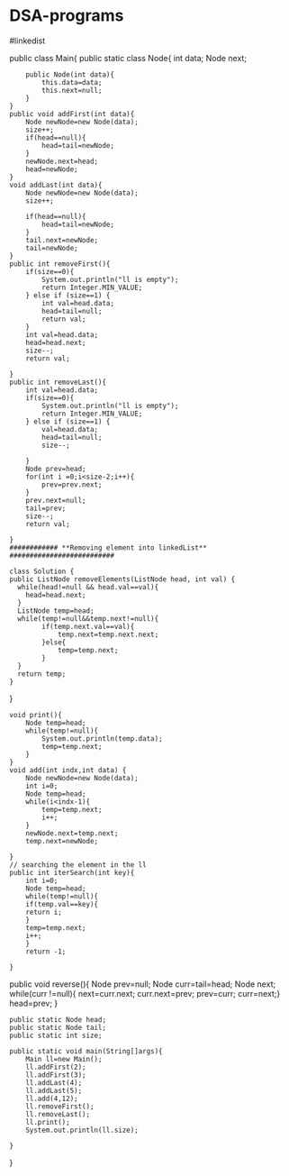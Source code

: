 # DSA-programs
#linkedist

public class Main{
    public static class Node{
        int data;
        Node next;

        public Node(int data){
            this.data=data;
            this.next=null;
        }
    }
    public void addFirst(int data){
        Node newNode=new Node(data);
        size++;
        if(head==null){
            head=tail=newNode;
        }
        newNode.next=head;
        head=newNode;
    }
    void addLast(int data){
        Node newNode=new Node(data);
        size++;

        if(head==null){
            head=tail=newNode;
        }
        tail.next=newNode;
        tail=newNode;
    }
    public int removeFirst(){
        if(size==0){
            System.out.println("ll is empty");
            return Integer.MIN_VALUE;
        } else if (size==1) {
            int val=head.data;
            head=tail=null;
            return val;
        }
        int val=head.data;
        head=head.next;
        size--;
        return val;

    }
    public int removeLast(){
        int val=head.data;
        if(size==0){
            System.out.println("ll is empty");
            return Integer.MIN_VALUE;
        } else if (size==1) {
            val=head.data;
            head=tail=null;
            size--;

        }
        Node prev=head;
        for(int i =0;i<size-2;i++){
            prev=prev.next;
        }
        prev.next=null;
        tail=prev;
        size--;
        return val;

    }
    ############ **Removing element into linkedList**  ##########################

    class Solution {
    public ListNode removeElements(ListNode head, int val) {
      while(head!=null && head.val==val){
        head=head.next;
      }
      ListNode temp=head;
      while(temp!=null&&temp.next!=null){
            if(temp.next.val==val){
                temp.next=temp.next.next;
            }else{
                temp=temp.next;
            }
      }
      return temp;
    }

}

    void print(){
        Node temp=head;
        while(temp!=null){
            System.out.println(temp.data);
            temp=temp.next;
        }
    }
    void add(int indx,int data) {
        Node newNode=new Node(data);
        int i=0;
        Node temp=head;
        while(i<indx-1){
            temp=temp.next;
            i++;
        }
        newNode.next=temp.next;
        temp.next=newNode;

    }
    // searching the element in the ll
    public int iterSearch(int key){
        int i=0;
        Node temp=head;
        while(temp!=null){
        if(temp.val==key){
        return i;
        }
        temp=temp.next;
        i++;
        }
        return -1;
    
    }
   public void reverse(){
     Node prev=null;
     Node curr=tail=head;
     Node next;
     while(curr !=null){
       next=curr.next;
       curr.next=prev;
       prev=curr;
       curr=next;}
       head=prev;
       }
       
    

    public static Node head;
    public static Node tail;
    public static int size;

    public static void main(String[]args){
        Main ll=new Main();
        ll.addFirst(2);
        ll.addFirst(3);
        ll.addLast(4);
        ll.addLast(5);
        ll.add(4,12);
        ll.removeFirst();
        ll.removeLast();
        ll.print();
        System.out.println(ll.size);

    }
}
